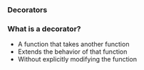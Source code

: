 ### Decorators

### What is a decorator?
- A function that takes another function
- Extends the behavior of that function
- Without explicitly modifying the function